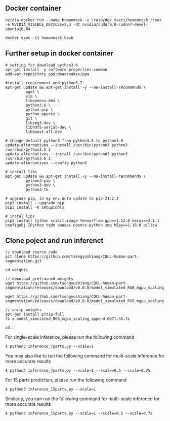 ## Docker container
```
nvidia-docker run --name humanmask -v /raid/dgx_user1/humanmask:/root -e NVIDIA_VISIBLE_DEVICES=2,3 -dt nvidia/cuda:9.0-cudnn7-devel-ubuntu16.04

docker exec -it humanmask bash
```

## Further setup in docker container

```
# setting for download python3.6
apt-get install -y software-properties-common
add-apt-repository ppa:deadsnakes/ppa

#install requirement and python3.7
apt-get update && apt-get install -y --no-install-recommends \
         wget \
         vim \
         libopencv-dev \
         python3.6 \
         python-pip \
         python-opencv \
         git \
         libzmq3-dev \
         libhdf5-serial-dev \
         libboost-all-dev

# change default python3 from python3.5 to python3.6
update-alternatives --install /usr/bin/python3 python3 /usr/bin/python3.5 1
update-alternatives --install /usr/bin/python3 python3 /usr/bin/python3.6 2
update-alternatives --config python3

# install libs
apt-get update && apt-get install -y --no-install-recommends \
         python3-pip \
         python3-dev \
         python3-tk

# upgrade pip, in my env auto update to pip-21.2.3
pip3 install --upgrade pip 
pip3 install -U setuptools

# instal libs
pip3 install Cython scikit-image tensorflow-gpu==1.12.0 keras==2.1.1 configobj IPython tqdm pandas opencv-python zmq h5py==2.10.0 pillow
```

## Clone poject and run inferenct

```
// download source code
git clone https://github.com/tsengyushiang/CDCL-human-part-segmentation.git

cd weights

// download pretrained weights
wget https://github.com/tsengyushiang/CDCL-human-part-segmentation/releases/download/v0.0.0/model_simulated_RGB_mgpu_scaling_append.0071.h5.7z

wget https://github.com/tsengyushiang/CDCL-human-part-segmentation/releases/download/v0.0.0/model_simulated_RGB_mgpu_scaling_append.0024.h5.7z

// unzip weights
apt-get install p7zip-full
7z x model_simulated_RGB_mgpu_scaling_append.0071.h5.7z

cd..
```

For single-scale inference, please run the following command

    $ python3 inference_7parts.py --scale=1

You may also like to run the following command for multi-scale inference for more accurate results

    $ python3 inference_7parts.py --scale=1 --scale=0.5 --scale=0.75


For 15 parts prediction, please run the following command

    $ python3 inference_15parts.py --scale=1

Similarly, you can run the following command for multi-scale inference for more accurate results

    $ python3 inference_15parts.py --scale=1 --scale=0.5 --scale=0.75
